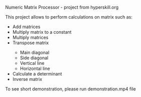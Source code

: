 <p>Numeric Matrix Processor - project from hyperskill.org</p>
<p>This project allows to perform calculations on matrix such as:</p>

<ul>
<li> Add matrices</li>
<li> Multiply matrix to a constant</li>
<li> Multiply matrices</li>
<li> Transpose matrix</li>
	<ul>
		<li>Main diagonal</li>
       		<li>Side diagonal</li>
        	<li>Vertical line</li>
        	<li>Horizontal line</li>
	</ul>
<li> Calculate a determinant</li>
<li> Inverse matrix</li>
</ul>
<p>To see short demonstration, please run demonstration.mp4 file</p>